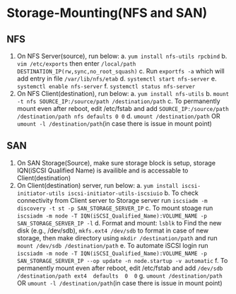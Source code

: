 # Storage-Mounting(NFS and SAN)

## NFS
1.	On NFS Server(source), run below:
a.	`yum install nfs-utils rpcbind`
b.	`vim /etc/exports` then enter `/local/path DESTINATION_IP(rw,sync,no_root_squash)`
c.	Run `exportfs -a` which will add entry in file `/var/lib/nfs/etab`
d.	`systemctl start nfs-server`
e.	`systemctl enable nfs-server`
f.	`systemctl status nfs-server`
2.	On NFS Client(destination), run below:
a. `yum install nfs-utils`
b. `mount -t nfs SOURCE_IP:/source/path /destination/path`
c.	To permanently mount even after reboot, edit /etc/fstab and add `SOURCE_IP:/source/path /destination/path nfs defaults 0 0`
d.	`umount /destination/path` OR `umount -l /destination/path`(in case there is issue in mount point)

## SAN
1. On SAN Storage(Source), make sure storage block is setup, storage IQN(iSCSI Qualified Name) is availible and is accessable to Client(destination)
2. On Client(destination) server, run below:
a. `yum install iscsi-initiator-utils iscsi-initiator-utils-iscsiuio`
b. To check connectivity from Client server to Storage server run `iscsiadm -m discovery -t st -p SAN_STORAGE_SERVER_IP`
c. To mount stoage run `iscsiadm -m node -T IQN(iSCSI_Qualified_Name):VOLUME_NAME -p SAN_STORAGE_SERVER_IP -l`
d. Format and mount: `lsblk` to Find the new disk (e.g., /dev/sdb), `mkfs.ext4 /dev/sdb` to format in case of new storage, then make directory using `mkdir /destination/path` and run `mount /dev/sdb /destination/path`
e. To automate iSCSI login run `iscsiadm -m node -T IQN(iSCSI_Qualified_Name):VOLUME_NAME -p SAN_STORAGE_SERVER_IP --op update -n node.startup -v automatic`
f. To permanently mount even after reboot, edit /etc/fstab and add `/dev/sdb /destination/path ext4  defaults  0  0`
g. `umount /destination/path` OR `umount -l /destination/path`(in case there is issue in mount point)
